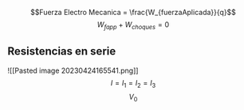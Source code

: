 $$Fuerza Electro Mecanica = \frac{W_{fuerzaAplicada}}{q}$$
$$W_{fapp}+W_{choques}=0$$
## Resistencias en serie
![[Pasted image 20230424165541.png]]
$$I = I_{1}=I_{2}=I_{3}$$
$$V_{0}$$